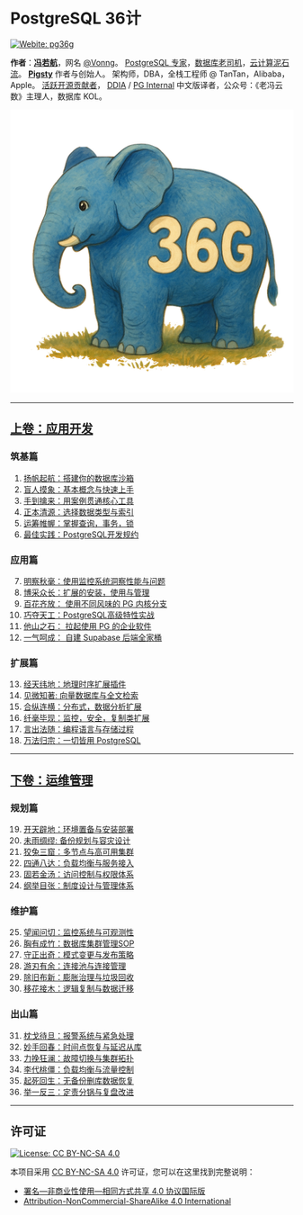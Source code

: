 # PostgreSQL 36计

[![Webite: pg36g](https://img.shields.io/badge/在线阅读-第二版-slategray?style=flat)](https://pg36g.vonng.com)

**作者**：[**冯若航**](https://vonng.com)，网名 [@Vonng](https://github.com/Vonng)。
[PostgreSQL 专家](https://vonng.com/pg)，[数据库老司机](https://vonng.com/db)，[云计算泥石流](https://vonng.com/cloud)。
[**Pigsty**](https://pgsty.com) 作者与创始人。
架构师，DBA，全栈工程师 @ TanTan，Alibaba，Apple。
[活跃](https://committers.top/china)[开源贡献者](https://gitstar-ranking.com/Vonng)，
[DDIA](https://ddia.pigsty.io) / [PG Internal](https://pgint.vonng.com) 中文版译者，公众号：《老冯云数》主理人，数据库 KOL。

![logo.png](static/logo.png)


--------

## [上卷：应用开发](/dev)

### 筑基篇

1. [扬帆起航：搭建你的数据库沙箱](/ch01)
2. [盲人摸象：基本概念与快速上手](/ch02)
3. [手到擒来：用案例贯通核心工具](/ch03)
4. [正本清源：选择数据类型与索引](/ch04)
5. [运筹帷幄：掌握查询，事务，锁](/ch05)
6. [最佳实践：PostgreSQL开发规约](/ch06)

### 应用篇

7. [明察秋毫：使用监控系统洞察性能与问题](/ch07)
8. [博采众长：扩展的安装，使用与管理](/ch08)
9. [百花齐放： 使用不同风味的 PG 内核分支](/ch09)
10. [巧夺天工：PostgreSQL高级特性实战](/ch10)
11. [他山之石： 拉起使用 PG 的企业软件](/ch11)
12. [一气呵成： 自建 Supabase 后端全家桶](/ch12)

### 扩展篇

13. [经天纬地：地理时序扩展插件](/ch13)
14. [见微知著: 向量数据库与全文检索](/ch14)
15. [合纵连横：分布式，数据分析扩展](/ch15)
16. [纤毫毕现：监控，安全，复制类扩展](/ch16)
17. [言出法随：编程语言与存储过程](/ch17)
18. [万法归宗：一切皆用 PostgreSQL](/ch18)


-------------

## [下卷：运维管理](/dba)

### 规划篇

19. [开天辟地：环境置备与安装部署](/ch19)
20. [未雨绸缪: 备份规划与容灾设计](/ch20)
21. [狡兔三窟：多节点与高可用集群](/ch21)
22. [四通八达：负载均衡与服务接入](/ch22)
23. [固若金汤：访问控制与权限体系](/ch23)
24. [纲举目张：制度设计与管理体系](/ch24)

### 维护篇

25. [望闻问切：监控系统与可观测性](/ch25)
26. [胸有成竹：数据库集群管理SOP](/ch26)
27. [守正出奇：模式变更与发布策略](/ch27)
28. [游刃有余：连接池与连接管理](/ch28)
29. [除旧布新：膨胀治理与垃圾回收](/ch29)
30. [移花接木：逻辑复制与数据迁移](/ch30)

### 出山篇

31. [枕戈待旦：报警系统与紧急处理](/ch31)
32. [妙手回春：时间点恢复与延迟从库](/ch32)
33. [力挽狂澜：故障切换与集群拓扑](/ch33)
34. [李代桃僵：负载均衡与流量控制](/ch34)
35. [起死回生：无备份删库数据恢复](/ch35)
36. [举一反三：定责分锅与复盘改进](/ch36)



---------

## 许可证

[![License: CC BY-NC-SA 4.0](https://img.shields.io/github/license/Vonng/pg36g?logo=opensourceinitiative&logoColor=green&color=slategray)](https://github.com/Vonng/pg36g/blob/main/LICENSE)

本项目采用 [CC BY-NC-SA 4.0](https://github.com/Vonng/pg36g/blob/main/LICENSE) 许可证，您可以在这里找到完整说明：

- [署名—非商业性使用—相同方式共享 4.0 协议国际版](https://creativecommons.org/licenses/by-nc-sa/4.0/)
- [Attribution-NonCommercial-ShareAlike 4.0 International](https://creativecommons.org/licenses/by-nc-sa/4.0/legalcode.en)
